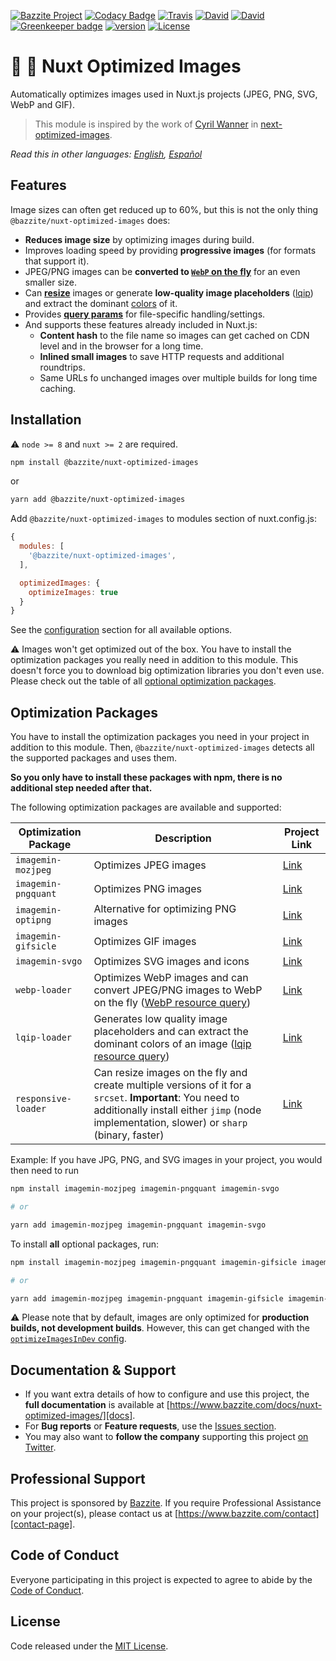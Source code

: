 [![Bazzite Project](https://img.shields.io/badge/Bazzite-project-blue.svg)](https://www.bazzite.com/docs/nuxt-optimized-images)
[![Codacy Badge](https://api.codacy.com/project/badge/Grade/db0e010ec71b462b8732b926e5799cc6)](https://www.codacy.com/app/bazzite/nuxt-optimized-images?utm_source=github.com&amp;utm_medium=referral&amp;utm_content=bazzite/nuxt-optimized-images&amp;utm_campaign=Badge_Grade)
[![Travis](https://img.shields.io/travis/bazzite/nuxt-optimized-images.svg)](https://travis-ci.org/bazzite/nuxt-optimized-images)
[![David](https://img.shields.io/david/peer/bazzite/nuxt-optimized-images.svg)](https://david-dm.org/bazzite/nuxt-optimized-images?type=peer)
[![David](https://img.shields.io/david/dev/bazzite/nuxt-optimized-images.svg)](https://david-dm.org/bazzite/nuxt-optimized-images?type=dev)
[![Greenkeeper badge](https://badges.greenkeeper.io/bazzite/nuxt-optimized-images.svg)](https://greenkeeper.io/)
[![version](https://img.shields.io/npm/v/@bazzite/nuxt-optimized-images.svg)](https://www.npmjs.com/package/@bazzite/nuxt-optimized-images)
[![License](https://img.shields.io/badge/license-MIT-blue.svg)](https://raw.githubusercontent.com/bazzite/nuxt-optimized-images/develop/LICENSE)

# :sunrise: :rocket: Nuxt Optimized Images

Automatically optimizes images used in Nuxt.js projects (JPEG, PNG, SVG, WebP and GIF).

> This module is inspired by the work of [Cyril Wanner](https://github.com/cyrilwanner) in [next-optimized-images](https://github.com/cyrilwanner/next-optimized-images).

*Read this in other languages: [English][docs], [Español][docs-es]*

## Features

Image sizes can often get reduced up to 60%, but this is not the only thing `@bazzite/nuxt-optimized-images` does:

* **Reduces image size** by optimizing images during build.
* Improves loading speed by providing **progressive images** (for formats that support it).
* JPEG/PNG images can be **converted to [`WebP` on the fly](./usage/README.md#webp)** for an even smaller size.
* Can **[resize](./usage/README.md#resize)** images or generate **low-quality image placeholders** ([lqip](./usage/README.md#lqip)) and extract the dominant [colors](./usage/README.md#lqip-colors) of it.
* Provides **[query params](./usage/README.md#query-params)** for file-specific handling/settings.
* And supports these features already included in Nuxt.js:
  * **Content hash** to the file name so images can get cached on CDN level and in the browser for a long time.
  * **Inlined small images** to save HTTP requests and additional roundtrips.
  * Same URLs fo unchanged images over multiple builds for long time caching.


## Installation

:warning: `node >= 8` and `nuxt >= 2` are required.


```bash 
npm install @bazzite/nuxt-optimized-images
```

or

```bash 
yarn add @bazzite/nuxt-optimized-images
```

Add `@bazzite/nuxt-optimized-images` to modules section of nuxt.config.js:

```js
{
  modules: [
    '@bazzite/nuxt-optimized-images',
  ],

  optimizedImages: {
    optimizeImages: true
  }
}
```

See the [configuration][docs-configuration] section for all available options.


:warning: Images won't get optimized out of the box. You have to install the optimization packages you really need in addition to this module. This doesn't force you to download big optimization libraries you don't even use. Please check out the table of all [optional optimization packages](#optimization-packages).

## Optimization Packages

You have to install the optimization packages you need in your project in addition to this module. Then, `@bazzite/nuxt-optimized-images` detects all the supported packages and uses them.

**So you only have to install these packages with npm, there is no additional step needed after that.**

The following optimization packages are available and supported:

| Optimization Package | Description                                                                                                                                                                                             | Project Link              |
|----------------------|---------------------------------------------------------------------------------------------------------------------------------------------------------------------------------------------------------|---------------------------|
| `imagemin-mozjpeg`   | Optimizes JPEG images                                                                                                                                                                                   | [Link][imagemin-mozjpeg]  |
| `imagemin-pngquant`  | Optimizes PNG images                                                                                                                                                                                    | [Link][imagemin-pngquant] |
| `imagemin-optipng`   | Alternative for optimizing PNG images                                                                                                                                                                   | [Link][imagemin-optipng]  |
| `imagemin-gifsicle`  | Optimizes GIF images                                                                                                                                                                                    | [Link][imagemin-gifsicle] |
| `imagemin-svgo`      | Optimizes SVG images and icons                                                                                                                                                                          | [Link][imagemin-svgo]     |
| `webp-loader`        | Optimizes WebP images and can convert JPEG/PNG images to WebP on the fly ([WebP resource query](./usage/README.md#webp))                                                                                       | [Link][webp-loader]       |
| `lqip-loader`        | Generates low quality image placeholders and can extract the dominant colors of an image ([lqip resource query](./usage/README.md#lqip))                                                                       | [Link][lqip-loader]       |
| `responsive-loader`  | Can resize images on the fly and create multiple versions of it for a `srcset`. **Important**: You need to additionally install either `jimp` (node implementation, slower) or `sharp` (binary, faster) | [Link][responsive-loader] |

Example: If you have JPG, PNG, and SVG images in your project, you would then need to run

```sh
npm install imagemin-mozjpeg imagemin-pngquant imagemin-svgo

# or

yarn add imagemin-mozjpeg imagemin-pngquant imagemin-svgo
```

To install **all** optional packages, run:
```sh
npm install imagemin-mozjpeg imagemin-pngquant imagemin-gifsicle imagemin-svgo  webp-loader lqip-loader responsive-loader jimp

# or

yarn add imagemin-mozjpeg imagemin-pngquant imagemin-gifsicle imagemin-svgo  webp-loader lqip-loader responsive-loader jimp
```

:warning: Please note that by default, images are only optimized for **production builds, not development builds**. However, this can get changed with the [`optimizeImagesInDev` config][docs-configuration-optimizeimagesindev].

## Documentation & Support

- If you want extra details of how to configure and use this project, the **full documentation** is available at [https://www.bazzite.com/docs/nuxt-optimized-images/][docs].
- For **Bug reports** or **Feature requests**, use the [Issues section][issues].
- You may also want to **follow the company** supporting this project [on Twitter][twitter].

## Professional Support

This project is sponsored by [Bazzite][bazzite-website]. If you require Professional Assistance on your project(s), please contact us at [https://www.bazzite.com/contact][contact-page].

## Code of Conduct

Everyone participating in this project is expected to agree to abide by the [Code of Conduct][code-of-conduct].

## License

Code released under the [MIT License][license-page].


[docs]: https://www.bazzite.com/docs/nuxt-optimized-images/?utm_source=github&utm_medium=readme&utm_campaign=nuxt-optimized-images
[docs-es]: https://www.bazzite.com/es/docs/nuxt-optimized-images/?utm_source=github&utm_medium=readme&utm_campaign=nuxt-optimized-images
[docs-configuration]: https://www.bazzite.com/docs/nuxt-optimized-images/configuration/?utm_source=github&utm_medium=readme&utm_campaign=nuxt-optimized-images
[docs-configuration-optimizeimagesindev]: https://www.bazzite.com/docs/nuxt-optimized-images/configuration/?utm_source=github&utm_medium=readme&utm_campaign=nuxt-optimized-images#optimizeimagesindev
[issues]: https://github.com/bazzite/nuxt-optimized-images/issues
[twitter]: https://bazzite.xyz/Twitter
[bazzite-website]: https://www.bazzite.com?utm_source=github&utm_medium=readme&utm_campaign=nuxt-optimized-images
[contact-page]: https://www.bazzite.com/contact?utm_source=github&utm_medium=readme&utm_campaign=nuxt-optimized-images
[code-of-conduct]: https://www.bazzite.com/open-source/code-of-conduct?utm_source=github&utm_medium=readme&utm_campaign=nuxt-optimized-images
[license-page]: https://github.com/bazzite/nuxt-optimized-images/blob/develop/LICENSE

[imagemin-mozjpeg]: https://www.npmjs.com/package/imagemin-mozjpeg
[imagemin-pngquant]: https://www.npmjs.com/package/imagemin-pngquant
[imagemin-optipng]: https://www.npmjs.com/package/imagemin-optipng
[imagemin-gifsicle]: https://www.npmjs.com/package/imagemin-gifsicle
[imagemin-svgo]: https://www.npmjs.com/package/imagemin-svgo
[webp-loader]: https://www.npmjs.com/package/webp-loader
[lqip-loader]: https://www.npmjs.com/package/lqip-loader
[responsive-loader]: https://www.npmjs.com/package/responsive-loader
